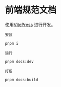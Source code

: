 # 前端规范文档

使用[VitePress](https://vitepress.dev/) 进行开发。

```
安装

pnpm i
```

```
运行

pnpm docs:dev
```

```
打包

pnpm docs:build
```

